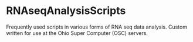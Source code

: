 # RNAseqAnalysisScripts
Frequently used scripts in various forms of RNA seq data analysis. Custom written for use at the Ohio Super Computer (OSC) servers. 
